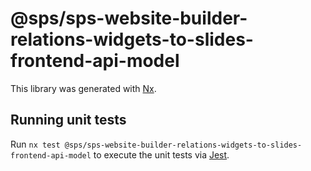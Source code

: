 # @sps/sps-website-builder-relations-widgets-to-slides-frontend-api-model

This library was generated with [Nx](https://nx.dev).

## Running unit tests

Run `nx test @sps/sps-website-builder-relations-widgets-to-slides-frontend-api-model` to execute the unit tests via [Jest](https://jestjs.io).
